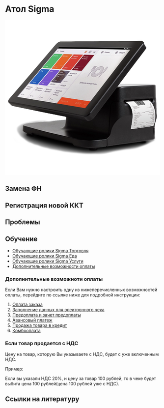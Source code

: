 # Атол Sigma
![АтолSigma10](https://github.com/Barsuchek/Maintenance-Center-Engineer/blob/main/Photo/KKT/АтолSigma10.png)

## Замена ФН


## Регистрация новой ККТ



## Проблемы

## Обучение
* [Обучающие ролики Sigma Торговля](https://www.youtube.com/playlist?list=PLm5QMvVr8mjBVf0N06naFJHfokA28LoTJ)
* [Обучающие ролики Sigma Еда](https://www.youtube.com/playlist?list=PLm5QMvVr8mjCwEhWGMOSCyhvfoW-LbvmE)
* [Обучающие ролики Sigma Услуги](https://www.youtube.com/playlist?list=PLm5QMvVr8mjDyd8aSUj0H5pH-MJZ6NsLF)
* [Дополнительные возможности оплаты](https://support.sigma.ru/knowledge_base/item/267648?sid=58569/)

### Дополнительные возможноти оплаты
Если Вам нужно настроить одну из нижеперечисленных возможностей оплаты, перейдите по ссылке ниже для подробной инструкции:
1. [Оплата заказа](https://support.sigma.ru/knowledge_base/item/267648?sid=58569/#scroll_to_1)
2. [Заполнение данных для электронного чека](https://support.sigma.ru/knowledge_base/item/267648?sid=58569/#scroll_to_2)
3. [Предоплата и зачет предоплаты](https://support.sigma.ru/knowledge_base/item/267648?sid=58569/#scroll_to_3)
4. [Авансовый платеж](https://support.sigma.ru/knowledge_base/item/267648?sid=58569/#scroll_to_4)
5. [Продажа товара в кредит](https://support.sigma.ru/knowledge_base/item/267648?sid=58569/#scroll_to_5)
6. [Комбооплата](https://support.sigma.ru/knowledge_base/item/267648?sid=58569/#scroll_to_6)

### Если товар продается с НДС
Цену на товар, которую Вы указываете с НДС, будет с уже включенным НДС.

Пример:

Если вы указали НДС 20%, и цену за товар 100 рублей, то в чеке будет выбита цена 100 рублей(цена 100 рублей уже с НДС).

## Ссылки на литературу

